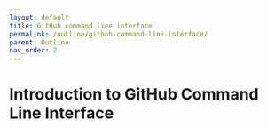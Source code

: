 ```yaml
---
layout: default
title: GitHub command line interface
permalink: /outline/github-command-line-interface/
parent: Outline
nav_order: 2
---
```


# Introduction to GitHub Command Line Interface
